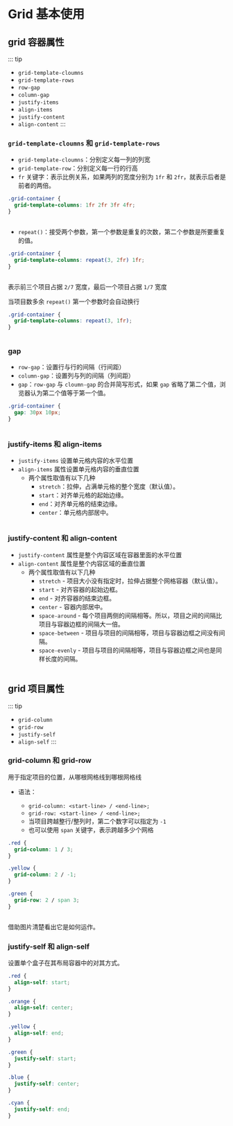 # Grid 基本使用

## grid 容器属性

::: tip

- `grid-template-cloumns`
- `grid-template-rows`
- `row-gap`
- `column-gap`
- `justify-items`
- `align-items`
- `justify-content`
- `align-content`
  :::

### `grid-template-cloumns` 和 `grid-template-rows`

- `grid-template-cloumns`：分别定义每一列的列宽
- `grid-template-row`：分别定义每一行的行高
- `fr` 关键字：表示比例关系，如果两列的宽度分别为 `1fr` 和 `2fr`，就表示后者是前者的两倍。

```css
.grid-container {
  grid-template-columns: 1fr 2fr 3fr 4fr;
}
```

<img style="display: block; margin: 0 auto;" src="./images/grid1.png" alt="" />

- `repeat()`：接受两个参数，第一个参数是重复的次数，第二个参数是所要重复的值。

```css
.grid-container {
  grid-template-columns: repeat(3, 2fr) 1fr;
}
```

<img style="display: block; margin: 0 auto;" src="./images/grid2.png" alt="" />

表示前三个项目占据 `2/7` 宽度，最后一个项目占据 `1/7` 宽度

当项目数多余 `repeat()` 第一个参数时会自动换行

```css
.grid-container {
  grid-template-columns: repeat(3, 1fr);
}
```

<img style="display: block; margin: 0 auto;" src="./images/grid3.png" alt="" />

### gap

- `row-gap`：设置行与行的间隔（行间距）
- `column-gap`：设置列与列的间隔（列间距）
- `gap`：`row-gap` 与 `cloumn-gap` 的合并简写形式，如果 `gap` 省略了第二个值，浏览器认为第二个值等于第一个值。

```css
.grid-container {
  gap: 30px 10px;
}
```

<img style="display: block; margin: 0 auto;" src="./images/grid4.png" alt="" />

### justify-items 和 align-items

- `justify-items` 设置单元格内容的水平位置
- `align-items` 属性设置单元格内容的垂直位置
  - 两个属性取值有以下几种
    - `stretch`：拉伸，占满单元格的整个宽度（默认值）。
    - `start`：对齐单元格的起始边缘。
    - `end`：对齐单元格的结束边缘。
    - `center`：单元格内部居中。

<img style="display: block; margin: 0 auto;" src="./images/grid5.png" alt="" />

### justify-content 和 align-content

- `justify-content` 属性是整个内容区域在容器里面的水平位置
- `align-content` 属性是整个内容区域的垂直位置
  - 两个属性取值有以下几种
    - `stretch` - 项目大小没有指定时，拉伸占据整个网格容器（默认值）。
    - `start` - 对齐容器的起始边框。
    - `end` - 对齐容器的结束边框。
    - `center` - 容器内部居中。
    - `space-around` - 每个项目两侧的间隔相等。所以，项目之间的间隔比项目与容器边框的间隔大一倍。
    - `space-between` - 项目与项目的间隔相等，项目与容器边框之间没有间隔。
    - `space-evenly` - 项目与项目的间隔相等，项目与容器边框之间也是同样长度的间隔。

<img style="display: block; margin: 0 auto;" src="./images/grid6.png" alt="" />

## grid 项目属性

::: tip

- `grid-column`
- `grid-row`
- `justify-self`
- `align-self`
  :::

### grid-column 和 grid-row

用于指定项目的位置，从哪根网格线到哪根网格线

- 语法：

  - `grid-column: <start-line> / <end-line>;`
  - `grid-row: <start-line> / <end-line>;`
  - 当项目跨越整行/整列时，第二个数字可以指定为 `-1`
  - 也可以使用 `span` 关键字，表示跨越多少个网格

```css
.red {
  grid-column: 1 / 3;
}

.yellow {
  grid-column: 2 / -1;
}

.green {
  grid-row: 2 / span 3;
}
```

<img style="display: block; margin: 0 auto;" src="./images/grid7.png" alt="" />

借助图片清楚看出它是如何运作。

### justify-self 和 align-self

设置单个盒子在其布局容器中的对其方式。

```css
.red {
  align-self: start;
}

.orange {
  align-self: center;
}

.yellow {
  align-self: end;
}

.green {
  justify-self: start;
}

.blue {
  justify-self: center;
}

.cyan {
  justify-self: end;
}
```

<img style="display: block; margin: 0 auto;" src="./images/grid8.png" alt="" />
